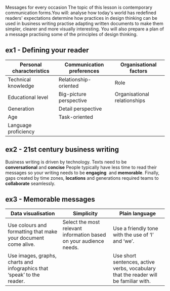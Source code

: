 Messages for every occasion
The topic of this lesson is contemporary communication forms.You will:
analyse how today's world has redefined readers' expectations
determine how practices in design thinking can be used in business writing
practise adapting written documents to make them simpler, clearer and more visually interesting.
You will also prepare a plan of a message practising some of the principles of design thinking.

## ex1 - Defining your reader

| Personal characteristics | Communication preferences | Organisational factors       |
| ------------------------ | ------------------------- | ---------------------------- |
| Technical knowledge      | Relationship-oriented     | Role                         |
| Educational level        | Big-picture perspective   | Organisational relationships |
| Generation               | Detail perspective        |                              |
| Age                      | Task-oriented             |                              |
| Language proficiency     |                           |                              |
## ex2 - 21st century business writing

Business writing is driven by technology. Texts need to be **conversational** and **concise**
People typically have less time to read their messages so your writing needs to be **engaging**  and **memorable**. Finally, gaps created by time zones, **locations** and generations required teams to **collaborate** seamlessly.
## ex3 - Memorable messages


| **Data visualisation**                                                  | **Simplicity**                                                     | **Plain language**                                                                   |
| ----------------------------------------------------------------------- | ------------------------------------------------------------------ | ------------------------------------------------------------------------------------ |
| Use colours and formatting that make your document come alive.          | Select the most relevant information based on your audience needs. | Use a friendly tone with the use of ‘I’ and ‘we’.                                    |
| Use images, graphs, charts and infographics that ‘speak’ to the reader. |                                                                    | Use short sentences, active verbs, vocabulary that the reader will be familiar with. |
